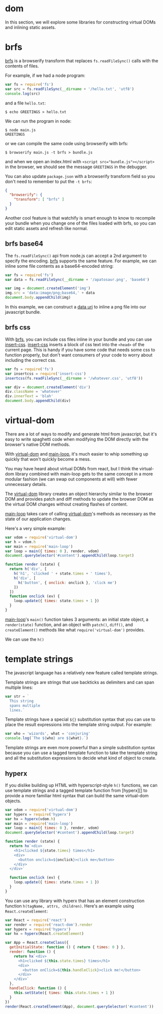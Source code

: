 # dom

In this section, we will explore some libraries for constructing virtual DOMs
and inlining static assets.

# brfs

[brfs][] is a browserify transform that replaces `fs.readFileSync()` calls with
the contents of files.

For example, if we had a node program:

``` js
var fs = require('fs')
var src = fs.readFileSync(__dirname + '/hello.txt', 'utf8')
console.log(src)
```

and a file `hello.txt`:

```
$ echo GREETINGS > hello.txt
```

We can run the program in node:

```
$ node main.js
GREETINGS
```

or we can compile the same code using browserify with brfs:

```
$ browserify main.js -t brfs > bundle.js
```

and when we open an index.html with `<script src="bundle.js"></script>` in the
browser, we should see the message `GREETINGS` in the debugger.

You can also update `package.json` with a browserify transform field so you
don't need to remember to put the `-t brfs`:

``` json
{
  "browserify": {
    "transform": [ "brfs" ]
  }
}
```

Another cool feature is that watchify is smart enough to know to recompile your
bundle when you change one of the files loaded with brfs, so you can edit static
assets and refresh like normal.

## brfs base64

The `fs.readFileSync()` api from node.js can accept a 2nd argument to specify
the encoding. [brfs][] supports the same feature. For example, we can inline
some file contents as a base64-encoded string:

``` js
var fs = require('fs')
var data = fs.readFileSync(__dirname + '/apatosaur.png', 'base64')

var img = document.createElement('img')
img.src = 'data:image/png;base64,' + data
document.body.appendChild(img)
```

In this example, we can construct a [data uri][] to inline a png file into our
javascript bundle.

## brfs css

With [brfs][], you can include css files inline in your bundle and you can use
[insert-css][]. [insert-css][] inserts a block of css text into the `<head>` of
the current page. This is handy if you have some code that needs some css to
function properly, but don't want consumers of your code to worry about
including the correct css.

``` js
var fs = require('fs')
var insertcss = require('insert-css')
insertcss(fs.readFileSync(__dirname + '/whatever.css', 'utf8'))

var div = document.createElement('div')
div.className = 'whatever'
div.innerText = 'blah'
document.body.appendChild(div)
```

[brfs]: https://npmjs.com/package/brfs
[insert-css]: https://npmjs.com/package/insert-css
[data uri]: https://en.wikipedia.org/wiki/Data_URI_scheme

# virtual-dom

There are a lot of ways to modify and generate html from javascript, but
it's easy to write spaghetti code when modifying the DOM directly with the
browser's native DOM methods.

With [virtual-dom][] and [main-loop][], it's much easier to whip something up
quickly that won't quickly become a mess.

You may have heard about virtual DOMs from react, but I think the virtual-dom
library combined with main-loop gets to the same concept in a more modular
fashion (we can swap out components at will) with fewer unnecessary details.

The [virtual-dom][] library creates an object hierarchy similar to the browser
DOM and provides patch and diff methods to update the browser DOM as the virtual
DOM changes without creating flashes of content.

[main-loop][] takes care of calling [virtual-dom][]'s methods as necessary as
the state of our application changes.

Here's a very simple example:

``` js
var vdom = require('virtual-dom')
var h = vdom.h
var main = require('main-loop')
var loop = main({ times: 0 }, render, vdom)
document.querySelector('#content').appendChild(loop.target)

function render (state) {
  return h('div', [
    h('h1', 'clicked ' + state.times + ' times'),
    h('div', [
      h('button', { onclick: onclick }, 'click me')
    ])
  ])
  function onclick (ev) {
    loop.update({ times: state.times + 1 })
  }
}
```

[main-loop][]'s `main()` function takes 3 arguments: an initial state object, a
`render(state)` function, and an object with `patch()`, `diff()`, and
`createElement()` methods like what `require('virtual-dom')` provides.

We can use the `h()`

[virtual-dom]: https://npmjs.com/package/virtual-dom
[main-loop]: https://npmjs.com/package/main-loop

# template strings

The javascript language has a relatively new feature called template strings.

Template strings are strings that use backticks as delimiters and can span
multiple lines:

``` js
var str = `
  This string
  spans multiple
  lines.`
```

Template strings have a special `${}` substitution syntax that you can use to
place the result expressions into the template string output. For example:

``` js
var who = 'wizards', what = 'conjuring'
console.log(`The ${who} are ${what}.`)
```

Template strings are even more powerful than a simple substitution syntax
because you can use a tagged template function to take the template string and
all the substitution expressions to decide what kind of object to create.

## hyperx

If you dislike building up HTML with hyperscript-style `h()` functions, we can
use template strings and a tagged template function from [hyperx][] to provide a
more familiar html syntax that can build the same virtual-dom objects.

``` js
var vdom = require('virtual-dom')
var hyperx = require('hyperx')
var hx = hyperx(vdom.h)
var main = require('main-loop')
var loop = main({ times: 0 }, render, vdom)
document.querySelector('#content').appendChild(loop.target)

function render (state) {
  return hx`<div>
    <h1>clicked ${state.times} times</h1>
    <div>
      <button onclick=${onclick}>click me</button>
    </div>
  </div>`

  function onclick (ev) {
    loop.update({ times: state.times + 1 })
  }
}
```

You can use any library with hyperx that has an element construction function
`h(tagName, attrs, children)`. Here's an example using `React.createElement`:

``` js
var React = require('react')
var render = require('react-dom').render
var hyperx = require('hyperx')
var hx = hyperx(React.createElement)

var App = React.createClass({
  getInitialState: function () { return { times: 0 } },
  render: function () {
    return hx`<div>
      <h1>clicked ${this.state.times} times</h1>
      <div>
        <button onClick=${this.handleClick}>click me!</button>
      </div>
    </div>`
  },
  handleClick: function () {
    this.setState({ times: this.state.times + 1 })
  }
})
render(React.createElement(App), document.querySelector('#content'))
```
